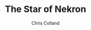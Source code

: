 ---
title: The Star of Nekron
Layout: module

author: Chris Colland
reviewer: 

schedule: friday night
weight: 
plotline: 
requirements: 
  - A Lesson in Agony has been run
description: A new “cult” named the Star of Nekron sends one of their “Speakers” into town to distribute some pamphlets for their Midnight Meeting. The Children of the Stars are seeking new members to grow their ranks with “disillusioned” citizens on the Elysian Nobility over the last 3 years
synopsis: A “Speaker” of the “Children of the Stars” will come to town and pass out pamphlets about their meeting tonight. The contents will be a movement to “Strengthen Elysia” and have “representation for the disillusionment of nobility in the last 3 years” topics of “abandonment of the citizens” will be a hot button. The PCs will be invited to attend the meeting, this is completely optional to attend. If no one shows up, the meeting happens without a hitch, if PCs show up then a brief discussion about the “core values” will be discussed and see if they can garner any support from the PCs to the “cause.”

outcomes: 
  - The PCs attend the meeting and hear out the Speaker.
  - The PCs ignore the invitation and the meeting happens off-screen.


number_of_cast_members: 5

props: 
  - Star of Nekron Pamphlet
  - Speaker Costume
  - Townsfolk Clothing
  - Chairs
makeup: 
treasure: None (Speaker will have treasure if killed from “donations”)

magic_items:
  - 
    name: 
    description:  
    duration: 
    effects: 
      - 

rumors: |
  “Last night as of 2 past the Witching Hour, a dark green glowing Star appeared over Moutesque and Cryptinth. We will begin research into what this Star means and where it came from but this is a very unnatural occurrence for our area…

 

  ~Kyumiri Cryptinth
  High Lord Reeve of Cryptinth
  Adopted son of former Duke Ryldinmar
  Warden of Hakken’s Blade
  Defender of Cryptinth”

hook: A “Speaker” of the “Children of the Stars” come into town to pass out pamphlets for the “Children of the Stars” meeting soon

scenes: 
  - 
    oog: Mod Shack
    ig:  Small Unmarked Common Building Edge of Town
    flee_point: Town

running_notes: This module is the introduction to the Star of Nekron cult for the Four Fiends of Elysia Plotline. 

---